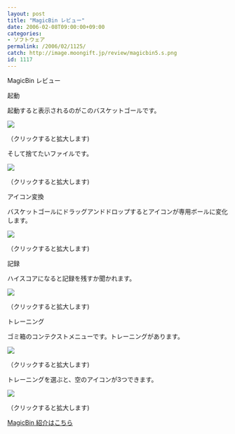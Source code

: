 ```yaml
---
layout: post
title: "MagicBin レビュー"
date: 2006-02-08T09:00:00+09:00
categories:
- ソフトウェア
permalink: /2006/02/1125/
catch: http://image.moongift.jp/review/magicbin5.s.png
id: 1117
---
```

MagicBin レビュー  
<!--more-->

起動

  

起動すると表示されるのがこのバスケットゴールです。

  

[![](http://image.moongift.jp/review/magicbin1.s.png)](http://image.moongift.jp/review/magicbin1.png)  
  
（クリックすると拡大します)

  

そして捨てたいファイルです。

  

[![](http://image.moongift.jp/review/magicbin2.s.png)](http://image.moongift.jp/review/magicbin2.png)  
  
（クリックすると拡大します)

  

アイコン変換

  

バスケットゴールにドラッグアンドドロップするとアイコンが専用ボールに変化します。

  

[![](http://image.moongift.jp/review/magicbin4.s.png)](http://image.moongift.jp/review/magicbin4.png)  
  
（クリックすると拡大します)

  

記録

  

ハイスコアになると記録を残すか聞かれます。

  

[![](http://image.moongift.jp/review/magicbin5.s.png)](http://image.moongift.jp/review/magicbin5.png)  
  
（クリックすると拡大します)

  

トレーニング

  

ゴミ箱のコンテクストメニューです。トレーニングがあります。

  

[![](http://image.moongift.jp/review/magicbin6.s.png)](http://image.moongift.jp/review/magicbin6.png)  
  
（クリックすると拡大します)

  

トレーニングを選ぶと、空のアイコンが3つできます。

  

[![](http://image.moongift.jp/review/magicbin7.s.png)](http://image.moongift.jp/review/magicbin7.png)  
  
（クリックすると拡大します)

  

[MagicBin 紹介はこちら](http://oss.moongift.jp/intro/i-1118.html)

